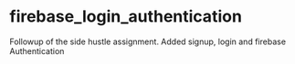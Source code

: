 # firebase_login_authentication
Followup of the side hustle assignment. Added signup, login and firebase Authentication 
